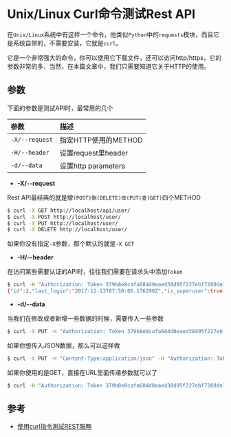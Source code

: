 # Unix/Linux Curl命令测试Rest API

在`Unix/Linux`系统中有这样一个命令，他类似`Python`中的`requests`模块，而且它是系统自带的，不需要安装，它就是`curl`。

它是一个非常强大的命令，你可以使用它下载文件，还可以访问http/https，它的参数非常的多，当然，在本篇文章中，我们只需要知道它关于HTTP的使用。

## 参数

下面的参数是测试API时，最常用的几个

|参数|描述|
|:--|:--|
|`-X/--request`|指定HTTP使用的METHOD|
|`-H/--header`|设置request里header|
|`-d/--data`|设置http parameters|

- **-X/--request**

Rest API最经典的就是增`(POST)删(DELETE)改(PUT)查(GET)`四个METHOD

```bash
$ curl -X GET http://localhost/api/user/
$ curl -X POST http://localhost/user/
$ curl -X PUT http://localhost/user/
$ curl -X DELETE http://localhost/user/
```

如果你没有指定`-X`参数，那个默认的就是`-X GET`

- **-H/--header**

在访问某些需要认证的API时，往往我们需要在请求头中添加`Token`

```bash
$ curl -H "Authorization: Token 379b8e8cafa684d0eaed38d95f227ebf7208de1a" http://localhost:8080/api/user/
{"id":1,"last_login":"2017-12-13T07:50:06.176290Z","is_superuser":true,"username":"admin","is_staff":true,"is_active":true,"date_joined":"2017-07-26T13:23:34Z","name":"安生","update":"2017-12-13T07:56:32.855788Z"}
```

- **-d/--data**

当我们在修改或者新增一些数据的时候，需要传入一些参数

```bash
$ curl -X PUT -H "Authorization: Token 379b8e8cafa684d0eaed38d95f227ebf7208de1a" -d "name=安安生&username=anansheng" http://localhost/api/user/
```

如果你想传入JSON数据，那么可以这样做

```bash
$ curl -X PUT -H "Content-Type:application/json" -H "Authorization: Token 379b8e8cafa684d0eaed38d95f227ebf7208de1a" -d '{"name":"安安生","username":"anansheng"}' http://localhost/api/user/
```

如果你使用的是GET，直接在URL里面传递参数就可以了

```bash
$ curl -H "Authorization: Token 379b8e8cafa684d0eaed38d95f227ebf7208de1a" http://localhost/api/users/?limit=10&page=1
```

## 参考

- [使用curl指令測試REST服務](http://blog.kent-chiu.com/2013/08/14/testing-rest-with-curl-command.html)